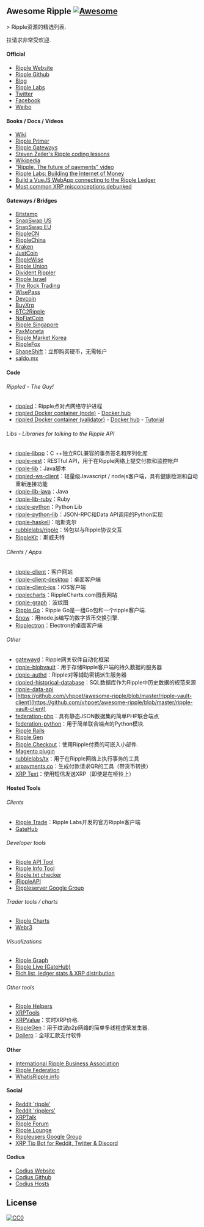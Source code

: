 ## Awesome Ripple [![Awesome](https://cdn.rawgit.com/sindresorhus/awesome/d7305f38d29fed78fa85652e3a63e154dd8e8829/media/badge.svg)](https://github.com/sindresorhus/awesome)

&gt; Ripple资源的精选列表.

拉请求非常受欢迎.

#### Official
- [Ripple Website](https://ripple.com/)
- [Ripple Github](https://github.com/ripple/)
- [Blog](https://ripple.com/insights/)
- [Ripple Labs](https://ripple.com)
- [Twitter](https://twitter.com/ripple/)
- [Facebook](https://www.facebook.com/ripplepay/)
- [Weibo](http://www.weibo.com/RippleLabs/)

#### Books / Docs / Videos
- [Wiki](https://ripple.com/wiki/Main_Page)
- [Ripple Primer](https://ripple.com/ripple_primer.pdf)
- [Ripple Gateways](https://ripple.com/ripple-gateways.pdf)
- [Steven Zeiler's Ripple coding lessons](https://www.youtube.com/user/stevenzeiler/videos?flow=grid&view=0)
- [Wikipedia](https://en.wikipedia.org/wiki/Ripple_(payment_protocol))
- ["Ripple, The future of payments" video](https://vimeo.com/73887321)
- [Ripple Labs: Building the Internet of Money](https://www.youtube.com/watch?v=aoixyCNWg5k)
- [Build a VueJS WebApp connecting to the Ripple Ledger](https://itnext.io/develop-awesome-webapps-using-vuejs-webpack-bda08ebb691c)
- [Most common XRP misconceptions debunked](https://fudbingo.com)

#### Gateways / Bridges
- [Bitstamp](http://www.bitstamp.net/)
- [SnapSwap US](https://snapswap.us/)
- [SnapSwap EU](https://snapswap.eu/)
- [RippleCN](http://www.rebopay.com/)
- [RippleChina](http://www.ripplechina.net/)
- [Kraken](https://www.kraken.com/)
- [JustCoin](https://justcoin.com/)
- [RippleWise](https://www.ripplewise.com/)
- [Ripple Union](https://xagate.com)
- [Divident Rippler](https://www.dividendrippler.com/)
- [Ripple Israel](http://rippleisrael.co.il/)
- [The Rock Trading](https://www.therocktrading.com/)
- [WisePass](https://wisepass.com/)
- [Devcoin](http://ripple.d.evco.in/)
- [BuyXrp](http://buyxrp.net/)
- [BTC2Ripple](https://btc2ripple.com/)
- [NoFiatCoin](http://www.nofiatcoin.com/)
- [Ripple Singapore](https://www.ripplesingapore.com/)
- [PaxMoneta](https://paxmoneta.com)
- [Ripple Market Korea](http://ripple-market.co.kr/)
- [RippleFox](https://ripplefox.com/)
- [ShapeShift](https://shapeshift.io)：立即购买硬币，无需帐户
- [saldo.mx](http://saldo.mx/)

#### Code
###### Rippled - The Guy!
- [rippled](https://github.com/ripple/rippled/)：Ripple点对点网络守护进程
- [rippled Docker container (node)](https://github.com/WietseWind/docker-rippled) - [Docker hub](https://hub.docker.com/r/xrptipbot/rippled/)
- [rippled Docker container (validator)](https://github.com/WietseWind/docker-rippled-validator) - [Docker hub](https://hub.docker.com/r/xrptipbot/rippledvalidator/) - [Tutorial](https://medium.com/@WietseWind/how-to-run-a-ripple-validator-digitalocean-7e5fca1c3d77)

###### Libs - Libraries for talking to the Ripple API
- [ripple-libpp](https://github.com/ripple/ripple-libpp)：C ++独立RCL兼容的事务签名和序列化库
- [ripple-rest](https://github.com/ripple/ripple-rest)：RESTful API，用于在Ripple网络上提交付款和监控帐户
- [ripple-lib](https://github.com/ripple/ripple-lib/)：Java脚本
- [rippled-ws-client](https://www.npmjs.com/package/rippled-ws-client)：轻量级Javascript / nodejs客户端，具有健康检测和自动重新连接功能
- [ripple-lib-java](https://github.com/ripple/ripple-lib-java/)：Java
- [ripple-lib-ruby](https://github.com/kevinejohn/ripple-lib-rpc-ruby/)：Ruby
- [ripple-python](https://github.com/miracle2k/ripple-python/)：Python Lib
- [ripple-python-lib](https://github.com/arsenlosenko/python-ripple-lib)：JSON-RPC和Data API调用的Python实现
- [ripple-haskell](https://github.com/singpolyma/ripple-haskell/)：哈斯克尔
- [rubblelabs/ripple](https://github.com/rubblelabs/ripple)：转包以与Ripple协议交互
- [RippleKit](https://github.com/xasos/RippleKit)：斯威夫特

###### Clients / Apps
- [ripple-client](https://github.com/ripple/ripple-client/)：客户网站
- [ripple-client-desktop](https://github.com/ripple/ripple-client-desktop)：桌面客户端
- [ripple-client-ios](https://github.com/ripple-unmaintained/ripple-client-ios)：iOS客户端
- [ripplecharts](https://github.com/ripple/ripplecharts/)：RippleCharts.com图表网站
- [ripple-graph](https://github.com/ripple-unmaintained/ripple-graph)：波纹图
- [Ripple Go](https://bitbucket.org/dchapes/ripple/)：Ripple Go是一组Go包和一个ripple客户端.
- [Snow](https://github.com/justcoin/snow)：用node.js编写的数字货币交换引擎.
- [Ripplectron](https://github.com/devjin0617/ripplectron)：Electron的桌面客户端

###### Other
- [gatewayd](https://github.com/ripple/gatewayd)：Ripple网关软件自动化框架
- [ripple-blobvault](https://github.com/ripple/ripple-blobvault)：用于存储Ripple客户端的持久数据的服务器
- [ripple-authd](https://github.com/ripple/ripple-authd)：Ripple对等辅助密钥派生服务器
- [rippled-historical-database](https://github.com/ripple/rippled-historical-database)：SQL数据库作为Ripple中历史数据的规范来源
- [ripple-data-api](https://github.com/ripple/ripple-data-api)
- [https://github.com/vhpoet/awesome-ripple/blob/master/ripple-vault-client](https://github.com/vhpoet/awesome-ripple/blob/master/ripple-vault-client)
- [federation-php](https://github.com/ripple-unmaintained/federation-php)：具有静态JSON数据集的简单PHP联合端点
- [federation-python](https://github.com/miracle2k/ripple-federation-python)：用于简单联合端点的Python模块.
- [Ripple Rails](https://github.com/singpolyma/ripple-rails/)
- [Ripple Gen](https://github.com/CodeShark/RippleGen/)
- [Ripple Checkout](https://github.com/emschwartz/ripple-donate-widget)：使用Ripple付费的可嵌入小部件.
- [Magento plugin](http://www.magentocommerce.com/magento-connect/ripple-json-rpc.html)
- [rubblelabs/tx](https://github.com/rubblelabs/tx)：用于在Ripple网络上执行事务的工具
- [xrpayments.co](https://xrpayments.co)：生成付款请求QR的工具（带货币转换）
- [XRP Text](https://xrptext.com)：使用短信发送XRP（即使是在哑铃上）

#### Hosted Tools
###### Clients
- [Ripple Trade](https://rippletrade.com/)：Ripple Labs开发的官方Ripple客户端
- [GateHub](https://gatehub.net/)

###### Developer tools
- [Ripple API Tool](https://ripple.com/build/websocket-tool/)
- [Ripple Info Tool](https://ripple.com/build/ripple-info-tool/)
- [Ripple.txt checker](https://ripple.com/tools/txt/)
- [jRippleAPI](https://github.com/pmarches/jStellarAPI)
- [Rippleserver Google Group](https://groups.google.com/forum/#!forum/ripple-server/)

###### Trader tools / charts
- [Ripple Charts](https://ripplecharts.com/)
- [Webr3](http://xrp.webr3.org/usd-xrp)

###### Visualizations
- [Ripple Graph](https://www.ripplecharts.com/%23/graph/)
- [Ripple Live (GateHub)](https://gatehub.net/live)
- [Rich list, ledger stats & XRP distribution](https://ledger.exposed)

###### Other tools
- [Ripple Helpers](https://github.com/vhpoet/ripple-helpers/)
- [XRPTools](http://xrptools.com/)
- [XRPValue](http://xrpvalue.com/)：实时XRP价格.
- [RippleGen](https://github.com/CodeShark/RippleGen)：用于纹波p2p网络的简单多线程虚荣发生器.
- [Dollero](http://dollero.com/)：全球汇款支付软件

#### Other
- [International Ripple Business Association](http://www.ripplebusiness.org/)
- [Ripple Federation](http://ripplefederation.org/)
- [WhatisRipple.info](http://whatisripple.info/)

#### Social
- [Reddit 'ripple'](https://www.reddit.com/r/ripple/)
- [Reddit 'ripplers'](https://www.reddit.com/r/ripplers/)
- [XRPTalk](https://xrptalk.org/)
- [Ripple Forum](http://rippleforum.org/)
- [Ripple Lounge](http://www.ripplelounge.com/)
- [Rippleusers Google Group](https://groups.google.com/forum/#!forum/rippleusers)
- [XRP Tip Bot for Reddit, Twitter & Discord](https://xrptipbot.com)

#### Codius
- [Codius Website](https://codius.org/)
- [Codius Github](https://github.com/codius)
- [Codius Hosts](http://codiushosts.com/)

## License

[![CC0](https://i.creativecommons.org/p/zero/1.0/88x31.png)](https://creativecommons.org/publicdomain/zero/1.0/)
